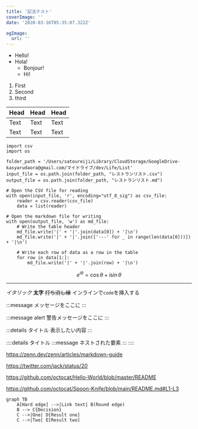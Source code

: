 ```yaml
---
title: '記法テスト'
coverImage: ''
date: '2020-03-16T05:35:07.322Z'

ogImage:
  url: ''
---
```


- Hello!
- Hola!
  - Bonjour!
  * Hi!

1. First
2. Second
1. third

| Head | Head | Head |
| ---- | ---- | ---- |
| Text | Text | Text |
| Text | Text | Text |


```py:csv to md
import csv
import os

folder_path = '/Users/satoureiji/Library/CloudStorage/GoogleDrive-kasyarudaora@gmail.com/マイドライブ/dev/Life/List'
input_file = os.path.join(folder_path, "レストランリスト.csv")
output_file = os.path.join(folder_path, "レストランリスト.md")

# Open the CSV file for reading
with open(input_file, 'r', encoding="utf_8_sig") as csv_file:
    reader = csv.reader(csv_file)
    data = list(reader)

# Open the markdown file for writing
with open(output_file, 'w') as md_file:
    # Write the table header
    md_file.write('|' + '|'.join(data[0]) + '|\n')
    md_file.write('|' + '|'.join(['---' for _ in range(len(data[0]))]) + '|\n')

    # Write each row of data as a row in the table
    for row in data[1:]:
        md_file.write('|' + '|'.join(row) + '|\n')

```

$$
e^{i\theta} = \cos\theta + i\sin\theta
$$

-----

*イタリック*
**太字**
~~打ち消し線~~
インラインで`code`を挿入する

<!-- TODO: ◯◯について追記する -->

:::message
メッセージをここに
:::

:::message alert
警告メッセージをここに
:::

:::details タイトル
表示したい内容
:::

::::details タイトル
:::message
ネストされた要素
:::
::::

https://zenn.dev/zenn/articles/markdown-guide

https://twitter.com/jack/status/20

https://github.com/octocat/Hello-World/blob/master/README

https://github.com/octocat/Spoon-Knife/blob/main/README.md#L1-L3

```mermaid
graph TB
    A[Hard edge] -->|Link text| B(Round edge)
    B --> C{Decision}
    C -->|One| D[Result one]
    C -->|Two| E[Result two]
```